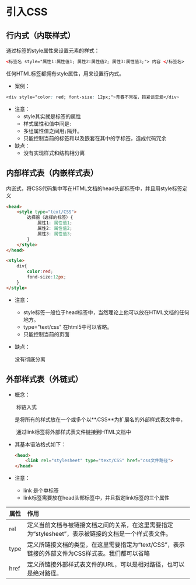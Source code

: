 # 引入CSS 



## 行内式（内联样式）

通过标签的style属性来设置元素的样式：

```html
<标签名 style="属性1:属性值1; 属性2:属性值2; 属性3:属性值3;"> 内容 </标签名>
```

任何HTML标签都拥有style属性，用来设置行内式。

- 案例：

~~~css
<div style="color: red; font-size: 12px;">青春不常在，抓紧谈恋爱</div>
~~~

- 注意：
    - style其实就是标签的属性
    - 样式属性和值中间是`:`
    - 多组属性值之间用`;`隔开。
    - 只能控制当前的标签和以及嵌套在其中的字标签，造成代码冗余
- 缺点：
    - 没有实现样式和结构相分离



## 内部样式表（内嵌样式表）

内嵌式，将CSS代码集中写在HTML文档的head头部标签中，并且用style标签定义

```html
<head>
    <style type="text/CSS">
    	选择器（选择的标签）{
            属性1: 属性值1;
            属性2: 属性值2;
            属性3: 属性值3;
        }
    </style>
</head>
```

```html
<style>
    div{
        color:red;
        fond-size:12px;
    }
</style>
```

- 注意：

    - style标签一般位于head标签中，当然理论上他可以放在HTML文档的任何地方。
    - type="text/css"  在html5中可以省略。
    - 只能控制当前的页面

- 缺点：

    没有彻底分离



## 外部样式表（外链式）

- 概念：

    ​	称链入式

    ​	是将所有的样式放在一个或多个以**.CSS**为扩展名的外部样式表文件中，

    ​	通过link标签将外部样式表文件链接到HTML文档中

- 其基本语法格式如下：

    ```html
    <head>
        <link rel="stylesheet" type="text/CSS" href="css文件路径">
    </head>
    ```

- 注意：  

    - link 是个单标签
    - link标签需要放在head头部标签中，并且指定link标签的三个属性

| 属性 | 作用|
| ---- | :----------------------------------------------------------- |
| rel  | 定义当前文档与被链接文档之间的关系，在这里需要指定为“stylesheet”，表示被链接的文档是一个样式表文件。 |
| type | 定义所链接文档的类型，在这里需要指定为“text/CSS”，表示链接的外部文件为CSS样式表。我们都可以省略 |
| href | 定义所链接外部样式表文件的URL，可以是相对路径，也可以是绝对路径。 |